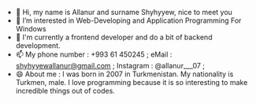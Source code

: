 - 👋 Hi, my name is Allanur and surname Shyhyyew, nice to meet you
- 👀 I’m interested in Web-Developing and Application Programming For Windows
- 🌱 I'm currently a frontend developer and do a bit of backend development.
- 📫 My phone number : +993 61 450245 ;  eMail : shyhyyewallanur@gmail.com ; Instagram : @allanur___07 ;
- 😄 About me : I was born in 2007 in Turkmenistan. My nationality is Turkmen, male. I love programming because it is so interesting to make incredible things out of codes.
